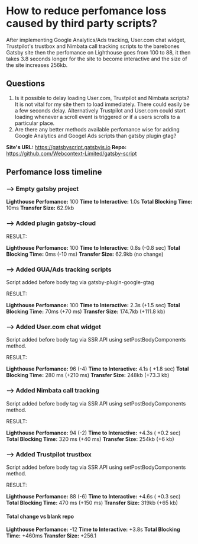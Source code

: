 # How to reduce perfomance loss caused by third party scripts?

After implementing Google Analytics/Ads tracking, User.com chat widget, Trustpilot's trustbox and Nimbata call tracking scripts to the barebones Gatsby site then the perfomance on Lighthouse goes from 100 to 88, it then takes 3.8 seconds longer for the site to become interactive and the size of the site increases 256kb.

## Questions

1. Is it possible to delay loading User.com, Trustpilot and Nimbata scripts? It is not vital for my site them to load immediately. There could easily be a few seconds delay. Alternatively Trustpilot and User.com could start loading whenever a scroll event is triggered or if a users scrolls to a particular place.
2. Are there any better methods available perfomance wise for adding Google Analytics and Googel Ads scripts than gatsby plugin gtag?

**Site's URL:** https://gatsbyscript.gatsbyjs.io
**Repo:** https://github.com/Webcontext-Limited/gatsby-script

## Perfomance loss timeline

### --> Empty gatsby project

**Lighthouse Perfomance:** 100
**Time to Interactive:** 1.0s
**Total Blocking Time:** 10ms
**Transfer Size:** 62.9kb

### --> Added plugin gatsby-cloud

RESULT:

**Lighthouse Perfomance:** 100
**Time to Interactive:** 0.8s (-0.8 sec)
**Total Blocking Time:** 0ms (-10 ms)
**Transfer Size:** 62.9kb (no change)

### --> Added GUA/Ads tracking scripts

Script added before body tag via gatsby-plugin-google-gtag

RESULT:

**Lighthouse Perfomance:** 100
**Time to Interactive:** 2.3s (+1.5 sec)
**Total Blocking Time:** 70ms (+70 ms)
**Transfer Size:** 174.7kb (+111.8 kb)

### --> Added User.com chat widget

Script added before body tag via SSR API using setPostBodyComponents method.

RESULT:

**Lighthouse Perfomance:** 96 (-4)
**Time to Interactive:** 4.1s ( +1.8 sec)
**Total Blocking Time:** 280 ms (+210 ms)
**Transfer Size:** 248kb (+73.3 kb)

### --> Added Nimbata call tracking

Script added before body tag via SSR API using setPostBodyComponents method.

RESULT:

**Lighthouse Perfomance:** 94 (-2)
**Time to Interactive:** +4.3s ( +0.2 sec)
**Total Blocking Time:** 320 ms (+40 ms)
**Transfer Size:** 254kb (+6 kb)

### --> Added Trustpilot trustbox

Script added before body tag via SSR API using setPostBodyComponents method.

RESULT:

**Lighthouse Perfomance:** 88 (-6)
**Time to Interactive:** +4.6s ( +0.3 sec)
**Total Blocking Time:** 470 ms (+150 ms)
**Transfer Size:** 319kb (+65 kb)

#### Total change vs blank repo

**Lighthouse Perfomance:** -12
**Time to Interactive:** +3.8s
**Total Blocking Time:** +460ms
**Transfer Size:** +256.1
